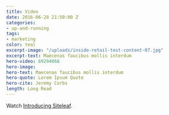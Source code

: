 ```yaml
---
title: Video
date: 2016-06-28 21:50:00 Z
categories:
- up-and-running
tags:
- marketing
color: teal
excerpt-image: "/uploads/inside-retail-test-content-07.jpg"
excerpt-text: Maecenas faucibus mollis interdum
hero-video: 69294068
hero-image: 
hero-text: Maecenas faucibus mollis interdum
hero-quote: Lorem Ipsum Quote
hero-cite: Jeremy Corbs
length: Long Read
---
```


Watch <a href="http://vimeo.com/69301083">Introducing Siteleaf</a>.
